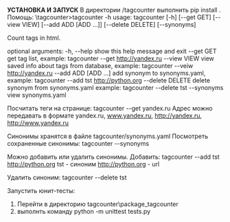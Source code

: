 **УСТАНОВКА И ЗАПУСК**
В директории /tagcounter выполнить pip install .
Помощь:
\tagcounter>tagcounter -h
usage: tagcounter [-h] [--get GET] [--view VIEW] [--add ADD [ADD ...]]
                  [--delete DELETE] [--synonyms]

Count tags in html.

optional arguments:
  -h, --help           show this help message and exit
  --get GET            get tag list, example: tagcounter --get
                       http://yandex.ru
  --view VIEW          view saved info about tags from database, example:
                       tagcounter --veiw http://yandex.ru
  --add ADD [ADD ...]  add synonym to synonyms.yaml, example: tagcounter --add
                       tst http://python.org
  --delete DELETE      delete synonym from synonyms.yaml example: tagcounter
                       --delete tst
  --synonyms           view synonyms.yaml

Посчитать теги на странице:
tagcounter --get yandex.ru
Адрес можно передавать в формате yandex.ru, www.yandex.ru, http://yandex.ru, http://www.yandex.ru

Синонимы хранятся в файле tagcounter/synonyms.yaml
Посмотреть сохраненные синонимы:
tagcounter --synonyms

Можно добавить или удалить синонимы.
Добавить:
tagcounter --add tst http://python.org
tst - синоним
http://python.org - url

Удалить синоним:
tagcounter --delete tst

Запустить юнит-тесты:
1) Перейти в директорию
tagcounter\package_tagcounter
2) выполнть команду 
python -m unittest tests.py
